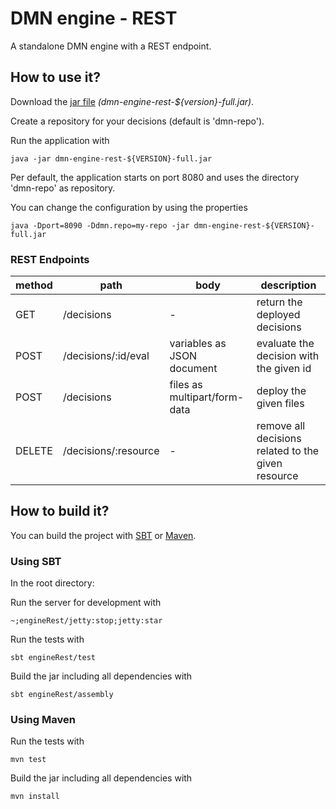 # DMN engine - REST

A standalone DMN engine with a REST endpoint.

## How to use it?

Download the [jar file](https://github.com/camunda/dmn-scala/releases) _(dmn-engine-rest-${version}-full.jar)_.

Create a repository for your decisions (default is 'dmn-repo').

Run the application with

```
java -jar dmn-engine-rest-${VERSION}-full.jar
```

Per default, the application starts on port 8080 and uses the directory 'dmn-repo' as repository. 

You can change the configuration by using the properties

```
java -Dport=8090 -Ddmn.repo=my-repo -jar dmn-engine-rest-${VERSION}-full.jar
```

### REST Endpoints


method | path | body | description
--- | --- | --- | ---
GET | /decisions | - | return the deployed decisions 
POST | /decisions/:id/eval | variables as JSON document | evaluate the decision with the given id 
POST | /decisions | files as multipart/form-data | deploy the given files 
DELETE | /decisions/:resource | - | remove all decisions related to the given resource

## How to build it?

You can build the project with [SBT](http://www.scala-sbt.org) or [Maven](http://maven.apache.org).

### Using SBT

In the root directory:

Run the server for development with

```
~;engineRest/jetty:stop;jetty:star
```

Run the tests with
```
sbt engineRest/test
```

Build the jar including all dependencies with
```
sbt engineRest/assembly
```

### Using Maven

Run the tests with
```
mvn test
```

Build the jar including all dependencies with
```
mvn install
```

